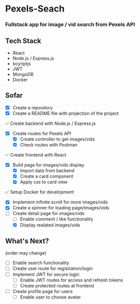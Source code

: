 # Pexels-Seach

### Fullstack app for image / vid search from Pexels API

## Tech Stack

- React
- Node.js / Express.js
- bcyriptjs
- JWT
- MongoDB
- Docker

## Sofar

- [x] Create a repository
- [x] Create a README file with projection of the project

✅ Create backend with Node.js / Express.js

- [x] Create routes for Pexels API
  - [x] Create controller to get images/vids
  - [x] Check routes with Postman

✅ Create frontend with React

- [x] Build page for images/vids display
  - [x] Import data from backend
  - [x] Create a card component
  - [x] Apply css to card view

✅ Setup Docker for development

- [x] Implement infinite scroll for more images/vids
- [x] Create a spinner for loading page/images/vids
- [ ] Create detail page for images/vids
  - [ ] Enable comment / like functionality
  - [x] Display realated images/vids

## What's Next?

(order may change)

- [ ] Enable search functionality
- [ ] Create user route for registration/login
- [ ] Implement JWT for secure login
  - [ ] Enable JWT routes for access and refresh tokens
  - [ ] Create protected routes at frontend
- [ ] Create profile page for users
  - [ ] Enable user to choose avatar
